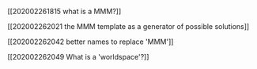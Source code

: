 [[202002261815 what is a MMM?]]

[[202002262021 the MMM template as a generator of possible solutions]]

[[202002262042 better names to replace 'MMM']]

[[202002262049 What is a 'worldspace'?]]